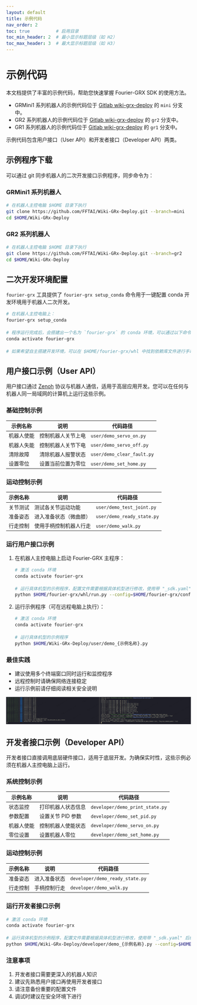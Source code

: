 ```yaml
---
layout: default
title: 示例代码
nav_order: 2
toc: true          # 启用目录
toc_min_header: 2  # 最小显示标题层级（如 H2）
toc_max_header: 3  # 最大显示标题层级（如 H3）
---
```


# 示例代码

本文档提供了丰富的示例代码，帮助您快速掌握 Fourier-GRX SDK 的使用方法。

- GRMini1 系列机器人的示例代码位于 [Gitlab wiki-grx-deploy](http://192.168.3.14:8990/mini/wiki-grx-deploy) 的 `mini` 分支中。
- GR2 系列机器人的示例代码位于 [Gitlab wiki-grx-deploy](http://192.168.3.14:8990/mini/wiki-grx-deploy) 的 `gr2` 分支中。
- GR1 系列机器人的示例代码位于 [Gitlab wiki-grx-deploy](http://192.168.3.14:8990/mini/wiki-grx-deploy) 的 `gr1` 分支中。

示例代码包含用户接口（User API）和开发者接口（Developer API）两类。

## 示例程序下载

可以通过 git 同步机器人的二次开发接口示例程序，同步命令为：

### GRMini1 系列机器人

```bash
# 在机器人主控电脑 $HOME 目录下执行
git clone https://github.com/FFTAI/Wiki-GRx-Deploy.git --branch=mini
cd $HOME/Wiki-GRx-Deploy
```

### GR2 系列机器人

```bash
# 在机器人主控电脑 $HOME 目录下执行
git clone https://github.com/FFTAI/Wiki-GRx-Deploy.git --branch=gr2
cd $HOME/Wiki-GRx-Deploy
```

## 二次开发环境配置

`fourier-grx` 工具提供了 `fourier-grx setup_conda` 命令用于一键配置 conda 开发环境用于机器人二次开发。

```bash
# 在机器人主控电脑上：
fourier-grx setup_conda

# 程序运行完成后，会搭建出一个名为 `fourier-grx` 的 conda 环境，可以通过以下命令激活该环境
conda activate fourier-grx

# 如果希望自主搭建开发环境，可以在 $HOME/fourier-grx/whl 中找到依赖库文件进行手动安装。
```

## 用户接口示例（User API）

用户接口通过 [Zenoh](https://zenoh.io/) 协议与机器人通信，适用于高层应用开发。您可以在任何与机器人同一局域网的计算机上运行这些示例。

### 基础控制示例

| 示例名称  | 说明        | 代码路径                       |
|-------|-----------|----------------------------|
| 机器人使能 | 控制机器人关节上电 | `user/demo_servo_on.py`    |
| 机器人失能 | 控制机器人关节下电 | `user/demo_servo_off.py`   |
| 清除故障  | 清除机器人报警状态 | `user/demo_clear_fault.py` |
| 设置零位  | 设置当前位置为零位 | `user/demo_set_home.py`    |

### 运动控制示例

| 示例名称 | 说明          | 代码路径                       |
|------|-------------|----------------------------|
| 关节测试 | 测试各关节运动功能   | `user/demo_test_joint.py`  |
| 准备姿态 | 进入准备状态（微曲膝） | `user/demo_ready_state.py` |
| 行走控制 | 使用手柄控制机器人行走 | `user/demo_walk.py`        |

### 运行用户接口示例

1. 在机器人主控电脑上启动 Fourier-GRX 主程序：
    ```bash
    # 激活 conda 环境
    conda activate fourier-grx
   
    # 运行具体机型的示例程序，配置文件需要根据具体机型进行修改，使用带 "_sdk.yaml" 后缀的配置文件
    python $HOME/fourier-grx/whl/run.py --config=$HOME/fourier-grx/config/{具体机型}/config_{具体机型}_sdk.yaml
    ```

2. 运行示例程序（可在远程电脑上执行）：
    ```bash
    # 激活 conda 环境
    conda activate fourier-grx
   
    # 运行具体机型的示例程序
    python $HOME/Wiki-GRx-Deploy/user/demo_{示例名称}.py
    ```

### 最佳实践

- 建议使用多个终端窗口同时运行和监控程序
- 远程控制时请确保网络连接稳定
- 运行示例前请仔细阅读相关安全说明

![终端示例](/assets/images/example_user_terminal.png)

## 开发者接口示例（Developer API）

开发者接口直接调用底层硬件接口，适用于底层开发。为确保实时性，这些示例必须在机器人主控电脑上运行。

### 系统控制示例

| 示例名称  | 说明          | 代码路径                            |
|-------|-------------|---------------------------------|
| 状态监控  | 打印机器人状态信息   | `developer/demo_print_state.py` |
| 参数配置  | 设置关节 PID 参数 | `developer/demo_set_pid.py`     |
| 机器人使能 | 控制机器人使能状态   | `developer/demo_servo_on.py`    |
| 零位设置  | 设置机器人零位     | `developer/demo_set_home.py`    |

### 运动控制示例

| 示例名称 | 说明     | 代码路径                            |
|------|--------|---------------------------------|
| 准备姿态 | 进入准备状态 | `developer/demo_ready_state.py` |
| 行走控制 | 手柄控制行走 | `developer/demo_walk.py`        |

### 运行开发者接口示例

```bash
# 激活 conda 环境
conda activate fourier-grx

# 运行具体机型的示例程序，配置文件需要根据具体机型进行修改，使用带 "_sdk.yaml" 后缀的配置文件
python $HOME/Wiki-GRx-Deploy/developer/demo_{示例名称}.py --config=$HOME/fourier-grx/config/{具体机型}/config_{具体机型}_sdk.yaml
```

### 注意事项

1. 开发者接口需要更深入的机器人知识
2. 建议先熟悉用户接口再使用开发者接口
3. 请注意备份重要的配置文件
4. 调试时建议在安全环境下进行
